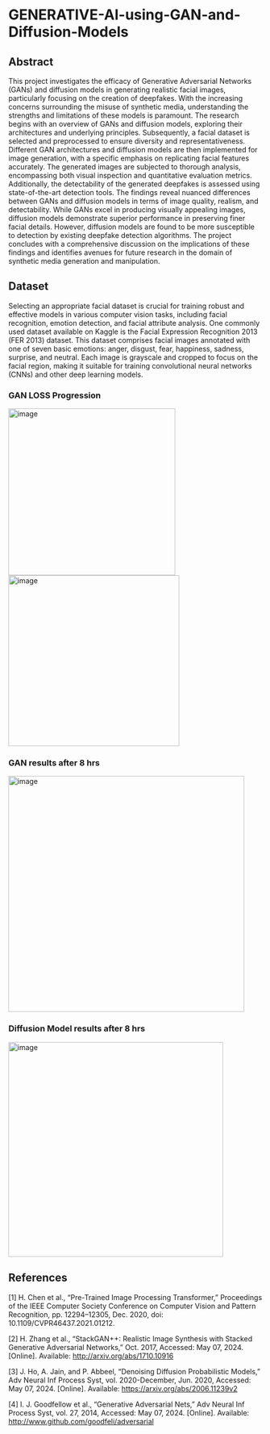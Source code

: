 # GENERATIVE-AI-using-GAN-and-Diffusion-Models

## Abstract
This project investigates the efficacy of Generative Adversarial Networks (GANs) and diffusion models in generating realistic facial images, particularly focusing on the creation of deepfakes. With the increasing concerns surrounding the misuse of synthetic media, understanding the strengths and limitations of these models is paramount. The research begins with an overview of GANs and diffusion models, exploring their architectures and underlying principles. Subsequently, a facial dataset is selected and preprocessed to ensure diversity and representativeness. Different GAN architectures and diffusion models are then implemented for image generation, with a specific emphasis on replicating facial features accurately. The generated images are subjected to thorough analysis, encompassing both visual inspection and quantitative evaluation metrics. Additionally, the detectability of the generated deepfakes is assessed using state-of-the-art detection tools. The findings reveal nuanced differences between GANs and diffusion models in terms of image quality, realism, and detectability. While GANs excel in producing visually appealing images, diffusion models demonstrate superior performance in preserving finer facial details. However, diffusion models are found to be more susceptible to detection by existing deepfake detection algorithms. The project concludes with a comprehensive discussion on the implications of these findings and identifies avenues for future research in the domain of synthetic media generation and manipulation.

## Dataset
Selecting an appropriate facial dataset is crucial for training robust and effective models in various computer vision tasks, including facial recognition, emotion detection, and facial attribute analysis. One commonly used dataset available on Kaggle is the Facial Expression Recognition 2013 (FER 2013) dataset. This dataset comprises facial images annotated with one of seven basic emotions: anger, disgust, fear, happiness, sadness, surprise, and neutral. Each image is grayscale and cropped to focus on the facial region, making it suitable for training convolutional neural networks (CNNs) and other deep learning models.

### GAN LOSS Progression
<img width="331" alt="image" src="https://github.com/BHARATH077/GENERATIVE-AI-using-GAN-and-Diffusion-Models/assets/102033875/d9f78305-77d5-417e-a802-cce0e2ab0e9d">
<img width="339" alt="image" src="https://github.com/BHARATH077/GENERATIVE-AI-using-GAN-and-Diffusion-Models/assets/102033875/ed01a09c-dc8f-4c1f-b043-5805ae886857">

### GAN results after 8 hrs
<img width="468" alt="image" src="https://github.com/BHARATH077/GENERATIVE-AI-using-GAN-and-Diffusion-Models/assets/102033875/f33c22bc-b780-4f58-aae0-f7e4d7b2323e">

### Diffusion Model results after 8 hrs
<img width="426" alt="image" src="https://github.com/BHARATH077/GENERATIVE-AI-using-GAN-and-Diffusion-Models/assets/102033875/ff4b700b-80d5-46a3-9a73-635a660214ea">


## References
[1]	H. Chen et al., “Pre-Trained Image Processing Transformer,” Proceedings of the IEEE Computer Society Conference on Computer Vision and Pattern Recognition, pp. 12294–12305, Dec. 2020, doi: 10.1109/CVPR46437.2021.01212.

[2]	H. Zhang et al., “StackGAN++: Realistic Image Synthesis with Stacked Generative Adversarial Networks,” Oct. 2017, Accessed: May 07, 2024. [Online]. Available: http://arxiv.org/abs/1710.10916

[3]	J. Ho, A. Jain, and P. Abbeel, “Denoising Diffusion Probabilistic Models,” Adv Neural Inf Process Syst, vol. 2020-December, Jun. 2020, Accessed: May 07, 2024. [Online]. Available: https://arxiv.org/abs/2006.11239v2

[4]	I. J. Goodfellow et al., “Generative Adversarial Nets,” Adv Neural Inf Process Syst, vol. 27, 2014, Accessed: May 07, 2024. [Online]. Available: http://www.github.com/goodfeli/adversarial






